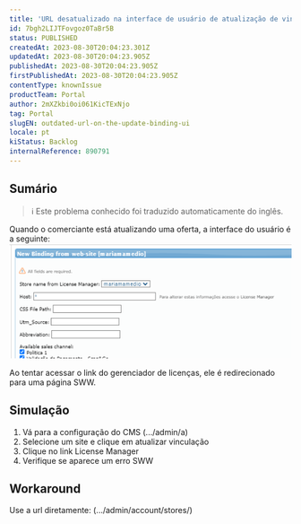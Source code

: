 ```yaml
---
title: 'URL desatualizado na interface de usuário de atualização de vinculação'
id: 7bgh2LIJTFovgoz0TaBr5B
status: PUBLISHED
createdAt: 2023-08-30T20:04:23.301Z
updatedAt: 2023-08-30T20:04:23.905Z
publishedAt: 2023-08-30T20:04:23.905Z
firstPublishedAt: 2023-08-30T20:04:23.905Z
contentType: knownIssue
productTeam: Portal
author: 2mXZkbi0oi061KicTExNjo
tag: Portal
slugEN: outdated-url-on-the-update-binding-ui
locale: pt
kiStatus: Backlog
internalReference: 890791
---
```


## Sumário

>ℹ️ Este problema conhecido foi traduzido automaticamente do inglês.


Quando o comerciante está atualizando uma oferta, a interface do usuário é a seguinte:
 ![](https://raw.githubusercontent.com/vtexdocs/known-issues/refs/heads/main/docs/pt/known-issues/Portal/url-desatualizado-na-interface-de-usuario-de-atualizacao-de-vinculacao_1.png)

Ao tentar acessar o link do gerenciador de licenças, ele é redirecionado para uma página SWW.

## Simulação



1. Vá para a configuração do CMS (.../admin/a)
2. Selecione um site e clique em atualizar vinculação
3. Clique no link License Manager
4. Verifique se aparece um erro SWW

## Workaround


Use a url diretamente: (.../admin/account/stores/)





